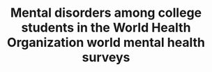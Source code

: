 --- 
abstract: '' 
authors: 
 - RP Auerbach
 -  J Alonso
 -  WG Axinn
 -  P Cuijpers
 -  admin
 -  JG Green
 -  ...
doi: '' 
featured: false 
publication: '*Psychological medicine*, 95' 
publication_short: '' 
publishDate: '2016-01-01' 
title: 'Mental disorders among college students in the World Health Organization world mental health surveys' 
url_code: '' 
url_dataset: '' 
url_pdf: '' 
url_poster: '' 
url_project: '' 
url_slides: '' 
url_source: '' 
url_video: '' 
---